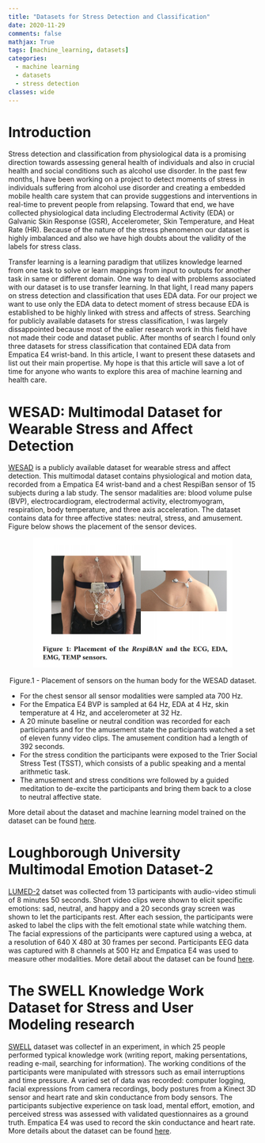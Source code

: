 ```yaml
---
title: "Datasets for Stress Detection and Classification"
date: 2020-11-29
comments: false
mathjax: True
tags: [machine_learning, datasets]
categories:
  - machine learning
  - datasets
  - stress detection
classes: wide
---
```


# Introduction
Stress detection and classification from physiological data is a promising direction towards assessing general health of
individuals and also in crucial health and social conditions such as alcohol use disorder. In the past few months, I have been working
on a project to detect moments of stress in individuals suffering from alcohol use disorder and creating a embedded mobile health care
system that can provide suggestions and interventions in real-time to prevent people from relapsing. Toward that end, we have collected physiological data 
including Electrodermal Activity (EDA) or Galvanic Skin Response (GSR), Accelerometer, Skin Temperature, and Heat Rate (HR). Because of the nature of the stress phenomenon
our dataset is highly imbalanced and also we have high doubts about the validity of the labels for stress class. 

Transfer learning is a learning paradigm that utilizes knowledge learned from one task to solve or learn mappings from input to outputs for another task in same or different
domain. One way to deal with problems associated with our dataset is to use transfer learning. In that light, I read many papers on stress detection and classification that uses
EDA data. For our project we want to use only the EDA data to detect moment of stress because EDA is established to be highly linked with stress and affects of stress. Searching for 
publicly available datasets for stress classification, I was largely dissappointed because most of the ealier research work in this field have not made their code and dataset public. After months of search I found only three datasets for stress classification that contained EDA data from Empatica E4 wrist-band. In this article, I want to present these datasets and list out their main propertise. My hope is that this article will save a lot of time for anyone who wants to explore this area of machine learning and health care.

# WESAD: Multimodal Dataset for Wearable Stress and Affect Detection
[WESAD](https://ubicomp.eti.uni-siegen.de/home/datasets/icmi18/) is a publicly available dataset for wearable stress and affect detection. This multimodal dataset contains physiological and motion data, recorded from a Empatica E4 wrist-band and a chest RespiBan sensor of 15 subjects during a lab study. The sensor madalities are: blood volume pulse (BVP), electrocardiogram, electrodermal activity, electromyogram, respiration, body temperature, and three axis acceleration. The dataset contains data for three affective states: neutral, stress, and amusement. Figure below shows the placement of the sensor devices. 

<p align="center">
  <img src="../assets/images/wesad_placement.png" alt="WESAD Sensor Body Placement" style="width:80%"/>
  <figcaption align="center">Figure.1 - Placement of sensors on the human body for the WESAD dataset.</figcaption>
</p>

- For the chest sensor all sensor modalities were sampled ata 700 Hz.
- For the Empatica E4 BVP is sampled at 64 Hz, EDA at 4 Hz, skin temperature at 4 Hz, and accelerometer at 32 Hz. 
- A 20 minute baseline or neutral condition was recorded for each participants and for the amusement state the participants watched a set of eleven funny video clips. The amusement condition had a length of 392 seconds. 
- For the stress condition the participants were exposed to the Trier Social Stress Test (TSST), which consists of a public speaking and a mental arithmetic task. 
- The amusement and stress conditions wre followed by a guided meditation to de-excite the participants and bring them back to a close to neutral affective state. 

More detail about the dataset and machine learning model trained on the dataset can be found [here](https://www.eti.uni-siegen.de/ubicomp/papers/ubi_icmi2018.pdf).


# Loughborough University Multimodal Emotion Dataset-2
[LUMED-2](https://figshare.com/articles/dataset/Loughborough_University_Multimodal_Emotion_Dataset_-_2/12644033) datset was collected from 13 participants with audio-video stimuli of 8 minutes 50 seconds. Short video clips were shown to elicit specific emotions: sad, neutral, and happy and a 20 seconds gray screen was shown to let the participants rest. After each session, the participants were asked to label the clips with the felt emotional state while watching them. The facial expressions of the participants were captured using a webca, at a resolution of 640 X 480 at 30 frames per second. Participants EEG data was captured with 8 channels at 500 Hz and Empatica E4 was used to measure other modalities. More detail about the dataset can be found [here](https://ieeexplore.ieee.org/stamp/stamp.jsp?tp=&arnumber=9195813).


# The SWELL Knowledge Work Dataset for Stress and User Modeling research
[SWELL](http://cs.ru.nl/~skoldijk/SWELL-KW/Dataset.html) dataset was collectef in an experiment, in which 25 people performed typical knowledge work (writing report, making persentations, reading e-mail, searching for information). The working conditions of the participants were manipulated with stressors such as email interruptions and time pressure. A varied set of data was recorded: computer logging, facial expressions from camera recordings, body postures from a Kinect 3D sensor and heart rate and skin conductance from body sensors. The participants subjective experience on task load, mental effort, emotion, and perceived stress was assessed with validated questionnaires as a ground truth. Empatica E4 was used to record the skin conductance and heart rate. More details about the dataset can be found [here](https://dl.acm.org/doi/10.1145/2663204.2663257).